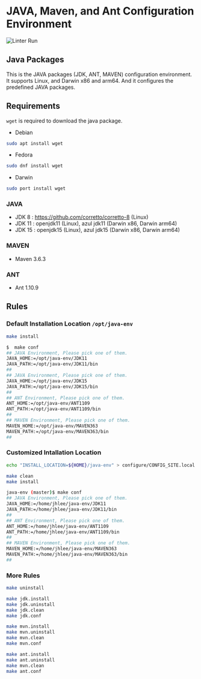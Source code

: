 # JAVA, Maven, and Ant Configuration Environment

![Linter Run](https://github.com/jeonghanlee/java-env/workflows/Linter%20Run/badge.svg)

## Java Packages

This is the JAVA packages (JDK, ANT, MAVEN) configuration environment. It supports Linux, and Darwin x86 and arm64. And it configures the predefined JAVA packages.

## Requirements

`wget` is required to download the java package.

* Debian

```bash
sudo apt install wget
```

* Fedora

```bash
sudo dnf install wget
```

* Darwin

```bash
sudo port install wget
```

### JAVA

* JDK 8 : <https://github.com/corretto/corretto-8> (Linux)
* JDK 11 : openjdk11 (Linux), azul jdk11 (Darwin x86, Darwin arm64)
* JDK 15 : openjdk15 (Linux), azul jdk15 (Darwin x86, Darwin arm64)

### MAVEN

* Maven 3.6.3

### ANT

* Ant 1.10.9

## Rules

### Default Installation Location `/opt/java-env`

```bash
make install
```

```bash
$  make conf
## JAVA Environment, Please pick one of them.
JAVA_HOME:=/opt/java-env/JDK11
JAVA_PATH:=/opt/java-env/JDK11/bin
##
## JAVA Environment, Please pick one of them.
JAVA_HOME:=/opt/java-env/JDK15
JAVA_PATH:=/opt/java-env/JDK15/bin
##
## ANT Environment, Please pick one of them.
ANT_HOME:=/opt/java-env/ANT1109
ANT_PATH:=/opt/java-env/ANT1109/bin
##
## MAVEN Environment, Please pick one of them.
MAVEN_HOME:=/opt/java-env/MAVEN363
MAVEN_PATH:=/opt/java-env/MAVEN363/bin
##
```

### Customized Intallation Location

```bash
echo "INSTALL_LOCATION=${HOME}/java-env" > configure/CONFIG_SITE.local
```

```bash
make clean
make install
```

```bash
java-env (master)$ make conf
## JAVA Environment, Please pick one of them.
JAVA_HOME:=/home/jhlee/java-env/JDK11
JAVA_PATH:=/home/jhlee/java-env/JDK11/bin
##
## ANT Environment, Please pick one of them.
ANT_HOME:=/home/jhlee/java-env/ANT1109
ANT_PATH:=/home/jhlee/java-env/ANT1109/bin
##
## MAVEN Environment, Please pick one of them.
MAVEN_HOME:=/home/jhlee/java-env/MAVEN363
MAVEN_PATH:=/home/jhlee/java-env/MAVEN363/bin
##
```

### More Rules

```bash
make uninstall

make jdk.install
make jdk.uninstall
make jdk.clean
make jdk.conf

make mvn.install
make mvn.uninstall
make mvn.clean
make mvn.conf

make ant.install
make ant.uninstall
make mvn.clean
make ant.conf
```

